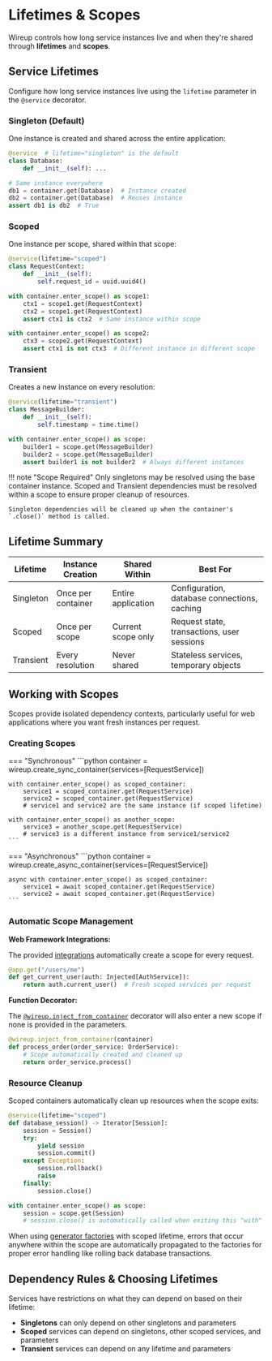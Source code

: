 # Lifetimes & Scopes

Wireup controls how long service instances live and when they're shared through **lifetimes** and **scopes**.

## Service Lifetimes

Configure how long service instances live using the `lifetime` parameter in the `@service` decorator.

### Singleton (Default)

One instance is created and shared across the entire application:

```python
@service  # lifetime="singleton" is the default
class Database:
    def __init__(self): ...

# Same instance everywhere
db1 = container.get(Database)  # Instance created
db2 = container.get(Database)  # Reuses instance
assert db1 is db2  # True
```

### Scoped

One instance per scope, shared within that scope:

```python
@service(lifetime="scoped")
class RequestContext:
    def __init__(self):
        self.request_id = uuid.uuid4()

with container.enter_scope() as scope1:
    ctx1 = scope1.get(RequestContext)
    ctx2 = scope1.get(RequestContext)
    assert ctx1 is ctx2  # Same instance within scope

with container.enter_scope() as scope2:
    ctx3 = scope2.get(RequestContext)
    assert ctx1 is not ctx3  # Different instance in different scope
```

### Transient

Creates a new instance on every resolution:

```python
@service(lifetime="transient")
class MessageBuilder:
    def __init__(self):
        self.timestamp = time.time()

with container.enter_scope() as scope:
    builder1 = scope.get(MessageBuilder)
    builder2 = scope.get(MessageBuilder)
    assert builder1 is not builder2  # Always different instances
```

!!! note "Scope Required"
    Only singletons may be resolved using the base container instance. Scoped and Transient dependencies must
    be resolved within a scope to ensure proper cleanup of resources.

    Singleton dependencies will be cleaned up when the container's `.close()` method is called.

## Lifetime Summary

| Lifetime  | Instance Creation  | Shared Within      | Best For                                     |
| --------- | ------------------ | ------------------ | -------------------------------------------- |
| Singleton | Once per container | Entire application | Configuration, database connections, caching |
| Scoped    | Once per scope     | Current scope only | Request state, transactions, user sessions   |
| Transient | Every resolution   | Never shared       | Stateless services, temporary objects        |

## Working with Scopes

Scopes provide isolated dependency contexts, particularly useful for web applications where you want fresh instances per request.

### Creating Scopes

=== "Synchronous"
    ```python
    container = wireup.create_sync_container(services=[RequestService])

    with container.enter_scope() as scoped_container:
        service1 = scoped_container.get(RequestService)
        service2 = scoped_container.get(RequestService)
        # service1 and service2 are the same instance (if scoped lifetime)

    with container.enter_scope() as another_scope:
        service3 = another_scope.get(RequestService)
        # service3 is a different instance from service1/service2
    ```

=== "Asynchronous"
    ```python
    container = wireup.create_async_container(services=[RequestService])

    async with container.enter_scope() as scoped_container:
        service1 = await scoped_container.get(RequestService)
        service2 = await scoped_container.get(RequestService)
    ```

### Automatic Scope Management

**Web Framework Integrations:**

The provided [integrations](integrations/index.md) automatically create a scope for every request.

```python
@app.get("/users/me")
def get_current_user(auth: Injected[AuthService]):
    return auth.current_user()  # Fresh scoped services per request
```

**Function Decorator:**

The [`@wireup.inject_from_container`](apply_container_as_decorator.md) decorator will also enter a new scope if none is provided in the parameters.

```python
@wireup.inject_from_container(container)
def process_order(order_service: OrderService):
    # Scope automatically created and cleaned up
    return order_service.process()
```

### Resource Cleanup

Scoped containers automatically clean up resources when the scope exits:

```python
@service(lifetime="scoped")
def database_session() -> Iterator[Session]:
    session = Session()
    try:
        yield session
        session.commit()
    except Exception:
        session.rollback()
        raise
    finally:
        session.close()

with container.enter_scope() as scope:
    session = scope.get(Session)
    # session.close() is automatically called when exiting this "with" block
```

When using [generator factories](factories.md#error-handling) with scoped lifetime, errors that occur anywhere within the scope are automatically propagated to the factories for proper error handling like rolling back database transactions.

## Dependency Rules & Choosing Lifetimes

Services have restrictions on what they can depend on based on their lifetime:

- **Singletons** can only depend on other singletons and parameters
- **Scoped** services can depend on singletons, other scoped services, and parameters  
- **Transient** services can depend on any lifetime and parameters
